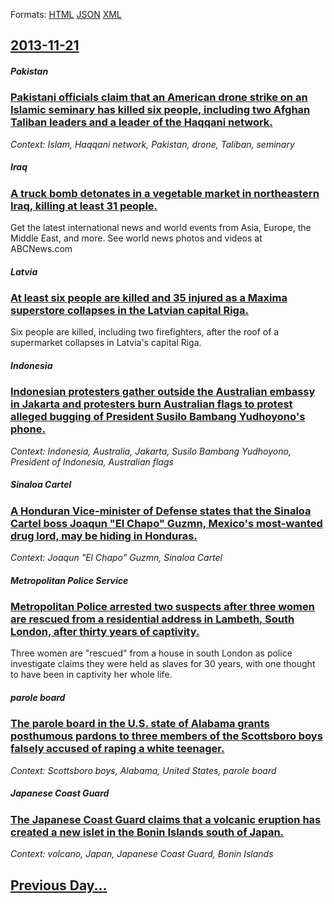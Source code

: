 
Formats: [HTML](2013/11/21/index.html)  [JSON](2013/11/21/index.json)  [XML](2013/11/21/index.xml)  

## [2013-11-21](/news/2013/11/21/index.md)

##### Pakistan
### [Pakistani officials claim that an American drone strike on an Islamic seminary has killed six people, including two Afghan Taliban leaders and a leader of the Haqqani network. ](/news/2013/11/21/pakistani-officials-claim-that-an-american-drone-strike-on-an-islamic-seminary-has-killed-six-people-including-two-afghan-taliban-leaders-a.md)
_Context: Islam, Haqqani network, Pakistan, drone, Taliban, seminary_

##### Iraq
### [A truck bomb detonates in a vegetable market in northeastern Iraq, killing at least 31 people. ](/news/2013/11/21/a-truck-bomb-detonates-in-a-vegetable-market-in-northeastern-iraq-killing-at-least-31-people.md)
Get the latest international news and world events from Asia, Europe, the Middle East, and more. See world news photos and videos at ABCNews.com

##### Latvia
### [At least six people are killed and 35 injured as a Maxima superstore collapses in the Latvian capital Riga. ](/news/2013/11/21/at-least-six-people-are-killed-and-35-injured-as-a-maxima-superstore-collapses-in-the-latvian-capital-riga.md)
Six people are killed, including two firefighters, after the roof of a supermarket collapses in Latvia&#039;s capital Riga.

##### Indonesia
### [Indonesian protesters gather outside the Australian embassy in Jakarta and protesters burn Australian flags to protest alleged bugging of President Susilo Bambang Yudhoyono's phone. ](/news/2013/11/21/indonesian-protesters-gather-outside-the-australian-embassy-in-jakarta-and-protesters-burn-australian-flags-to-protest-alleged-bugging-of-pr.md)
_Context: Indonesia, Australia, Jakarta, Susilo Bambang Yudhoyono, President of Indonesia, Australian flags_

##### Sinaloa Cartel
### [A Honduran Vice-minister of Defense states that the Sinaloa Cartel boss Joaqun "El Chapo" Guzmn, Mexico's most-wanted drug lord, may be hiding in Honduras. ](/news/2013/11/21/a-honduran-vice-minister-of-defense-states-that-the-sinaloa-cartel-boss-joaquin-el-chapo-guzman-mexico-s-most-wanted-drug-lord-may-be-hi.md)
_Context: Joaqun "El Chapo" Guzmn, Sinaloa Cartel_

##### Metropolitan Police Service
### [Metropolitan Police arrested two suspects after three women are rescued from a residential address in Lambeth, South London, after thirty years of captivity. ](/news/2013/11/21/metropolitan-police-arrested-two-suspects-after-three-women-are-rescued-from-a-residential-address-in-lambeth-south-london-after-thirty-ye.md)
Three women are &quot;rescued&quot; from a house in south London as police investigate claims they were held as slaves for 30 years, with one thought to have been in captivity her whole life.

##### parole board
### [The parole board in the U.S. state of Alabama grants posthumous pardons to three members of the Scottsboro boys falsely accused of raping a white teenager. ](/news/2013/11/21/the-parole-board-in-the-u-s-state-of-alabama-grants-posthumous-pardons-to-three-members-of-the-scottsboro-boys-falsely-accused-of-raping-a.md)
_Context: Scottsboro boys, Alabama, United States, parole board_

##### Japanese Coast Guard
### [The Japanese Coast Guard claims that a volcanic eruption has created a new islet in the Bonin Islands south of Japan. ](/news/2013/11/21/the-japanese-coast-guard-claims-that-a-volcanic-eruption-has-created-a-new-islet-in-the-bonin-islands-south-of-japan.md)
_Context: volcano, Japan, Japanese Coast Guard, Bonin Islands_

## [Previous Day...](/news/2013/11/20/index.md)

